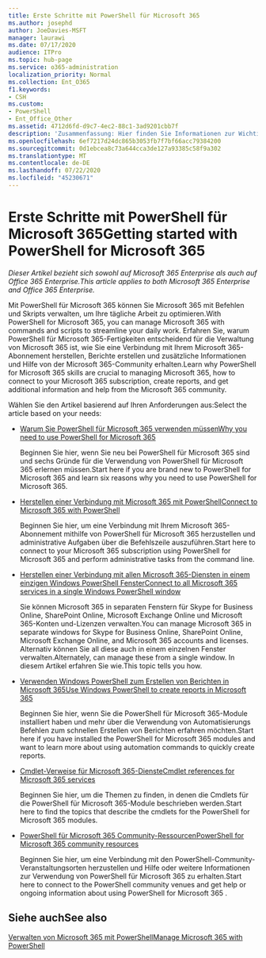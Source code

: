 ```yaml
---
title: Erste Schritte mit PowerShell für Microsoft 365
ms.author: josephd
author: JoeDavies-MSFT
manager: laurawi
ms.date: 07/17/2020
audience: ITPro
ms.topic: hub-page
ms.service: o365-administration
localization_priority: Normal
ms.collection: Ent_O365
f1.keywords:
- CSH
ms.custom:
- PowerShell
- Ent_Office_Other
ms.assetid: 4712d6fd-d9c7-4ec2-88c1-3ad9201cbb7f
description: 'Zusammenfassung: Hier finden Sie Informationen zur Wichtigkeit von PowerShell für Microsoft 365, eine Verbindung mit Ihrem Microsoft 365-Mandanten und Hilfe.'
ms.openlocfilehash: 6ef7217d24dc865b3053fb7f7bf66acc79384200
ms.sourcegitcommit: 0d1ebcea8c73a644cca3de127a93385c58f9a302
ms.translationtype: MT
ms.contentlocale: de-DE
ms.lasthandoff: 07/22/2020
ms.locfileid: "45230671"
---
```

# <a name="getting-started-with-powershell-for-microsoft-365"></a><span data-ttu-id="8b634-103">Erste Schritte mit PowerShell für Microsoft 365</span><span class="sxs-lookup"><span data-stu-id="8b634-103">Getting started with PowerShell for Microsoft 365</span></span>

<span data-ttu-id="8b634-104">*Dieser Artikel bezieht sich sowohl auf Microsoft 365 Enterprise als auch auf Office 365 Enterprise.*</span><span class="sxs-lookup"><span data-stu-id="8b634-104">*This article applies to both Microsoft 365 Enterprise and Office 365 Enterprise.*</span></span>

<span data-ttu-id="8b634-105">Mit PowerShell für Microsoft 365 können Sie Microsoft 365 mit Befehlen und Skripts verwalten, um Ihre tägliche Arbeit zu optimieren.</span><span class="sxs-lookup"><span data-stu-id="8b634-105">With PowerShell for Microsoft 365, you can manage Microsoft 365 with commands and scripts to streamline your daily work.</span></span> <span data-ttu-id="8b634-106">Erfahren Sie, warum PowerShell für Microsoft 365-Fertigkeiten entscheidend für die Verwaltung von Microsoft 365 ist, wie Sie eine Verbindung mit Ihrem Microsoft 365-Abonnement herstellen, Berichte erstellen und zusätzliche Informationen und Hilfe von der Microsoft 365-Community erhalten.</span><span class="sxs-lookup"><span data-stu-id="8b634-106">Learn why PowerShell for Microsoft 365 skills are crucial to managing Microsoft 365, how to connect to your Microsoft 365 subscription, create reports, and get additional information and help from the Microsoft 365 community.</span></span>
  
<span data-ttu-id="8b634-107">Wählen Sie den Artikel basierend auf Ihren Anforderungen aus:</span><span class="sxs-lookup"><span data-stu-id="8b634-107">Select the article based on your needs:</span></span>
  
- [<span data-ttu-id="8b634-108">Warum Sie PowerShell für Microsoft 365 verwenden müssen</span><span class="sxs-lookup"><span data-stu-id="8b634-108">Why you need to use PowerShell for Microsoft 365</span></span>](why-you-need-to-use-office-365-powershell.md)
    
    <span data-ttu-id="8b634-109">Beginnen Sie hier, wenn Sie neu bei PowerShell für Microsoft 365 sind und sechs Gründe für die Verwendung von PowerShell für Microsoft 365 erlernen müssen.</span><span class="sxs-lookup"><span data-stu-id="8b634-109">Start here if you are brand new to PowerShell for Microsoft 365 and learn six reasons why you need to use PowerShell for Microsoft 365.</span></span> 
    
- [<span data-ttu-id="8b634-110">Herstellen einer Verbindung mit Microsoft 365 mit PowerShell</span><span class="sxs-lookup"><span data-stu-id="8b634-110">Connect to Microsoft 365 with PowerShell</span></span>](connect-to-office-365-powershell.md)
    
    <span data-ttu-id="8b634-111">Beginnen Sie hier, um eine Verbindung mit Ihrem Microsoft 365-Abonnement mithilfe von PowerShell für Microsoft 365 herzustellen und administrative Aufgaben über die Befehlszeile auszuführen.</span><span class="sxs-lookup"><span data-stu-id="8b634-111">Start here to connect to your Microsoft 365 subscription using PowerShell for Microsoft 365 and perform administrative tasks from the command line.</span></span>
    
- [<span data-ttu-id="8b634-112">Herstellen einer Verbindung mit allen Microsoft 365-Diensten in einem einzigen Windows PowerShell Fenster</span><span class="sxs-lookup"><span data-stu-id="8b634-112">Connect to all Microsoft 365 services in a single Windows PowerShell window</span></span>](connect-to-all-office-365-services-in-a-single-windows-powershell-window.md)
    
    <span data-ttu-id="8b634-113">Sie können Microsoft 365 in separaten Fenstern für Skype for Business Online, SharePoint Online, Microsoft Exchange Online und Microsoft 365-Konten und-Lizenzen verwalten.</span><span class="sxs-lookup"><span data-stu-id="8b634-113">You can manage Microsoft 365 in separate windows for Skype for Business Online, SharePoint Online, Microsoft Exchange Online, and Microsoft 365 accounts and licenses.</span></span> <span data-ttu-id="8b634-114">Alternativ können Sie all diese auch in einem einzelnen Fenster verwalten.</span><span class="sxs-lookup"><span data-stu-id="8b634-114">Alternately, can manage these from a single window.</span></span> <span data-ttu-id="8b634-115">In diesem Artikel erfahren Sie wie.</span><span class="sxs-lookup"><span data-stu-id="8b634-115">This topic tells you how.</span></span>
    
- [<span data-ttu-id="8b634-116">Verwenden Windows PowerShell zum Erstellen von Berichten in Microsoft 365</span><span class="sxs-lookup"><span data-stu-id="8b634-116">Use Windows PowerShell to create reports in Microsoft 365</span></span>](use-windows-powershell-to-create-reports-in-office-365.md)
    
    <span data-ttu-id="8b634-117">Beginnen Sie hier, wenn Sie die PowerShell für Microsoft 365-Module installiert haben und mehr über die Verwendung von Automatisierungs Befehlen zum schnellen Erstellen von Berichten erfahren möchten.</span><span class="sxs-lookup"><span data-stu-id="8b634-117">Start here if you have installed the PowerShell for Microsoft 365 modules and want to learn more about using automation commands to quickly create reports.</span></span> 
    
- [<span data-ttu-id="8b634-118">Cmdlet-Verweise für Microsoft 365-Dienste</span><span class="sxs-lookup"><span data-stu-id="8b634-118">Cmdlet references for Microsoft 365 services</span></span>](cmdlet-references-for-office-365-services.md)
    
    <span data-ttu-id="8b634-119">Beginnen Sie hier, um die Themen zu finden, in denen die Cmdlets für die PowerShell für Microsoft 365-Module beschrieben werden.</span><span class="sxs-lookup"><span data-stu-id="8b634-119">Start here to find the topics that describe the cmdlets for the PowerShell for Microsoft 365 modules.</span></span>
    
- [<span data-ttu-id="8b634-120">PowerShell für Microsoft 365 Community-Ressourcen</span><span class="sxs-lookup"><span data-stu-id="8b634-120">PowerShell for Microsoft 365 community resources</span></span>](office-365-powershell-community-resources.md)
    
    <span data-ttu-id="8b634-121">Beginnen Sie hier, um eine Verbindung mit den PowerShell-Community-Veranstaltungsorten herzustellen und Hilfe oder weitere Informationen zur Verwendung von PowerShell für Microsoft 365 zu erhalten.</span><span class="sxs-lookup"><span data-stu-id="8b634-121">Start here to connect to the PowerShell community venues and get help or ongoing information about using PowerShell for Microsoft 365 .</span></span>
    
## <a name="see-also"></a><span data-ttu-id="8b634-122">Siehe auch</span><span class="sxs-lookup"><span data-stu-id="8b634-122">See also</span></span>

[<span data-ttu-id="8b634-123">Verwalten von Microsoft 365 mit PowerShell</span><span class="sxs-lookup"><span data-stu-id="8b634-123">Manage Microsoft 365 with PowerShell</span></span>](manage-office-365-with-office-365-powershell.md)

